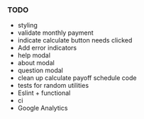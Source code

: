 ### TODO
* styling
* validate monthly payment
* indicate calculate button needs clicked
* Add error indicators
* help modal
* about modal
* question modal
* clean up calculate payoff schedule code
* tests for random utilities
* Eslint + functional
* ci
* Google Analytics